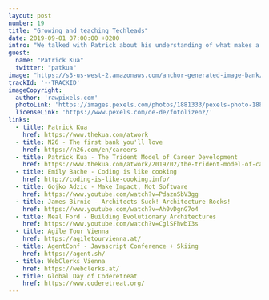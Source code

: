 ```yaml
---
layout: post
number: 19
title: "Growing and teaching Techleads"
date: 2019-09-01 07:00:00 +0200
intro: "We talked with Patrick about his understanding of what makes a good lead. He gave us a deep inside into the skills you probably need to learn, to bring yourself into this position and a hand of very useful tips to start this journey. All this, mixed with couple of very interesting insights about the inner-workings of N26."
guest:
  name: "Patrick Kua"
  twitter: "patkua"
image: "https://s3-us-west-2.amazonaws.com/anchor-generated-image-bank/production/podcast_uploaded_episode400/1439931/1439931-1566237577975-ed0481be1141d.jpg"
trackId: '--TRACKID'
imageCopyright:
  author: 'rawpixels.com'
  photoLink: 'https://images.pexels.com/photos/1881333/pexels-photo-1881333.jpeg?auto=compress&cs=tinysrgb&dpr=2&h=750&w=1260'
  licenseLink: 'https://www.pexels.com/de-de/fotolizenz/'
links:
  - title: Patrick Kua
    href: https://www.thekua.com/atwork
  - title: N26 - The first bank you'll love
    href: https://n26.com/en/careers
  - title: Patrick Kua - The Trident Model of Career Development
    href: https://www.thekua.com/atwork/2019/02/the-trident-model-of-career-development/
  - title: Emily Bache - Coding is like cooking
    href: http://coding-is-like-cooking.info/
  - title: Gojko Adzic - Make Impact, Not Software
    href: https://www.youtube.com/watch?v=PdaznSbV3gg
  - title: James Birnie - Architects Suck! Architecture Rocks!
    href: https://www.youtube.com/watch?v=Ah0vDgnG7o4
  - title: Neal Ford - Building Evolutionary Architectures
    href: https://www.youtube.com/watch?v=CglSFhwbI3s
  - title: Agile Tour Vienna
    href: https://agiletourvienna.at/
  - title: AgentConf - Javascript Conference + Skiing
    href: https://agent.sh/
  - title: WebClerks Vienna
    href: https://webclerks.at/
  - title: Global Day of Coderetreat
    href: https://www.coderetreat.org/
---
```

